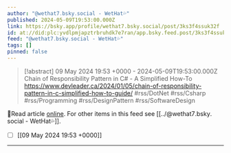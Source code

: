 ```yaml
---
author: "@wethat7․bsky․social - WetHat💦"
published: 2024-05-09T19:53:00.000Z
link: https://bsky.app/profile/wethat7.bsky.social/post/3ks3f4ssuk32f
id: at://did:plc:yvdlpmjapztrbruhdk7e7ran/app.bsky.feed.post/3ks3f4ssuk32f
feed: "@wethat7․bsky․social - WetHat💦"
tags: []
pinned: false
---
```

> [!abstract] 09 May 2024 19:53 +0000 - 2024-05-09T19:53:00.000Z
> Chain of Responsibility Pattern in C# - A Simplified How-To https://www.devleader.ca/2024/01/05/chain-of-responsibility-pattern-in-c-simplified-how-to-guide/ #rss/DotNet #rss/Csharp #rss/Programming #rss/DesignPattern #rss/SoftwareDesign

🔗Read article [online](https://bsky.app/profile/wethat7.bsky.social/post/3ks3f4ssuk32f). For other items in this feed see [[../@wethat7․bsky․social - WetHat💦]].

- [ ] [[09 May 2024 19꞉53 +0000]]
- - -

